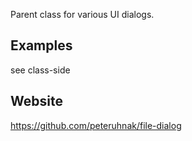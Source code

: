 Parent class for various UI dialogs.

## Examples

see class-side

## Website

https://github.com/peteruhnak/file-dialog